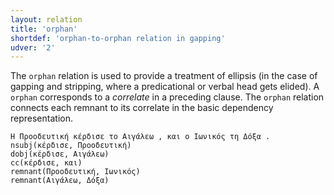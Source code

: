 ```yaml
---
layout: relation
title: 'orphan'
shortdef: 'orphan-to-orphan relation in gapping'
udver: '2'
---
```


The `orphan` relation is used to provide a treatment of ellipsis (in
the case of gapping and stripping, where a predicational or verbal
head gets elided). A `orphan` corresponds to a *correlate* in a preceding clause.
The `orphan` relation connects each remnant to its correlate in the basic dependency representation.

~~~ sdparse
Η Προοδευτική κέρδισε το Αιγάλεω , και ο Ιωνικός τη Δόξα .
nsubj(κέρδισε, Προοδευτική)
dobj(κέρδισε, Αιγάλεω)
cc(κέρδισε, και)
remnant(Προοδευτική, Ιωνικός)
remnant(Αιγάλεω, Δόξα)
~~~

<!-- Interlanguage links updated St lis 3 20:59:07 CET 2021 -->
